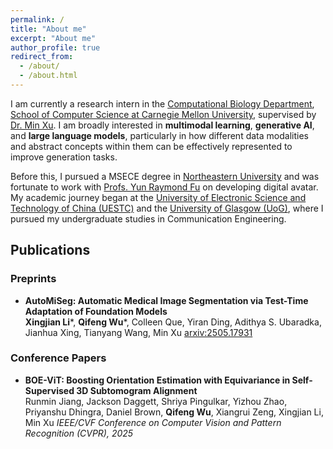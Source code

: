 ```yaml
---
permalink: /
title: "About me"
excerpt: "About me"
author_profile: true
redirect_from: 
  - /about/
  - /about.html
---
```


I am currently a research intern in the [Computational Biology Department](https://cbd.cmu.edu/), [School of Computer Science at Carnegie Mellon University](https://www.cs.cmu.edu/), supervised by [Dr. Min Xu](https://cbd.cmu.edu/people/xu.html). I am broadly interested in **multimodal learning**, **generative AI**, and **large language models**, particularly in how different data modalities and abstract concepts within them can be effectively represented to improve generation tasks.

Before this, I pursued a MSECE degree in [Northeastern University](https://www.northeastern.edu/) and was fortunate to work with [Profs. Yun Raymond Fu](https://www1.ece.neu.edu/~yunfu/) on developing digital avatar. My academic journey began at the [University of Electronic Science and Technology of China (UESTC)](https://en.uestc.edu.cn/) and the [University of Glasgow (UoG)](https://www.gla.ac.uk/), where I pursued my undergraduate studies in Communication Engineering.


## Publications

### Preprints

* **AutoMiSeg: Automatic Medical Image Segmentation via Test-Time Adaptation of Foundation Models**  
**Xingjian Li***, **Qifeng Wu***, Colleen Que, Yiran Ding, Adithya S. Ubaradka, Jianhua Xing, Tianyang Wang, Min Xu
[arxiv:2505.17931](https://arxiv.org/pdf/2505.17931)



### Conference Papers
* **BOE-ViT: Boosting Orientation Estimation with Equivariance in Self-Supervised 3D Subtomogram Alignment**  
Runmin Jiang, Jackson Daggett, Shriya Pingulkar, Yizhou Zhao, Priyanshu Dhingra, Daniel Brown, **Qifeng Wu**, Xiangrui Zeng, Xingjian Li, Min Xu
_IEEE/CVF Conference on Computer Vision and Pattern Recognition (CVPR), 2025_

